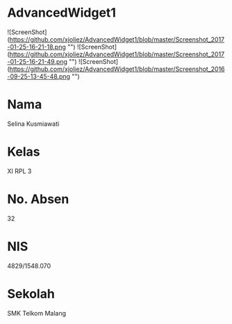 # AdvancedWidget1
![ScreenShot] (https://github.com/xjoliez/AdvancedWidget1/blob/master/Screenshot_2017-01-25-16-21-18.png "")
![ScreenShot] (https://github.com/xjoliez/AdvancedWidget1/blob/master/Screenshot_2017-01-25-16-21-49.png "")
![ScreenShot] (https://github.com/xjoliez/AdvancedWidget1/blob/master/Screenshot_2016-09-25-13-45-48.png "")
# Nama 
Selina Kusmiawati
# Kelas 
XI RPL 3
# No. Absen 
32
# NIS 
4829/1548.070
# Sekolah 
SMK Telkom Malang
